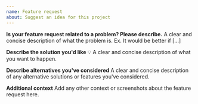 ```yaml
---
name: Feature request
about: Suggest an idea for this project
---
```


<!--
  - Thanks for taking the time to propose a new feature for the Canvaboard project.
  - Before filing a new issue, please do a quick search to check that it hasn't
  - already been filed on the [issue tracker](https://github.com/Canvasbird/canvasboard/issues)._
  -->

**Is your feature request related to a problem? Please describe.**
A clear and concise description of what the problem is. Ex. It would be better if [...]

**Describe the solution you'd like** 💡
A clear and concise description of what you want to happen.

**Describe alternatives you've considered**
A clear and concise description of any alternative solutions or features you've considered.

**Additional context**
Add any other context or screenshots about the feature request here.
